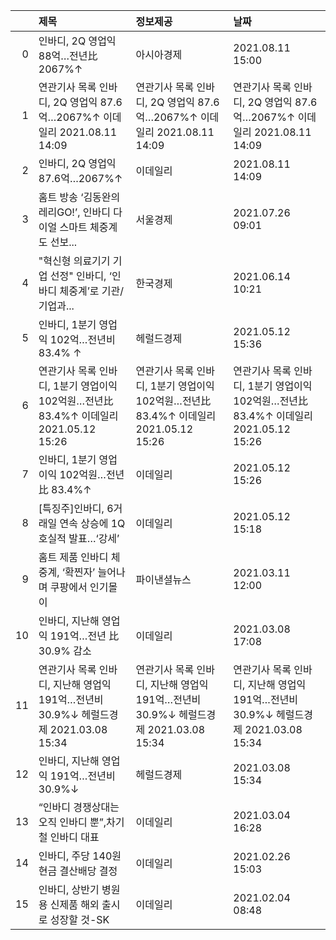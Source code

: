 |    | 제목                                                                                    | 정보제공                                                                                | 날짜                                                                                    |
|---:|:----------------------------------------------------------------------------------------|:----------------------------------------------------------------------------------------|:----------------------------------------------------------------------------------------|
|  0 | 인바디, 2Q 영업익 88억…전년比 2067%↑                                                    | 아시아경제                                                                              | 2021.08.11 15:00                                                                        |
|  1 | 연관기사 목록  인바디, 2Q 영업익 87.6억…2067%↑  이데일리  2021.08.11 14:09              | 연관기사 목록  인바디, 2Q 영업익 87.6억…2067%↑  이데일리  2021.08.11 14:09              | 연관기사 목록  인바디, 2Q 영업익 87.6억…2067%↑  이데일리  2021.08.11 14:09              |
|  2 | 인바디, 2Q 영업익 87.6억…2067%↑                                                         | 이데일리                                                                                | 2021.08.11 14:09                                                                        |
|  3 | 홈트 방송 ‘김동완의 레리GO!’, 인바디 다이얼 스마트 체중계도 선보...                     | 서울경제                                                                                | 2021.07.26 09:01                                                                        |
|  4 | "혁신형 의료기기 기업 선정" 인바디, ‘인바디 체중계’로 기관/기업과...                    | 한국경제                                                                                | 2021.06.14 10:21                                                                        |
|  5 | 인바디, 1분기 영업익 102억…전년비 83.4% ↑                                               | 헤럴드경제                                                                              | 2021.05.12 15:36                                                                        |
|  6 | 연관기사 목록  인바디, 1분기 영업이익 102억원…전년比 83.4%↑  이데일리  2021.05.12 15:26 | 연관기사 목록  인바디, 1분기 영업이익 102억원…전년比 83.4%↑  이데일리  2021.05.12 15:26 | 연관기사 목록  인바디, 1분기 영업이익 102억원…전년比 83.4%↑  이데일리  2021.05.12 15:26 |
|  7 | 인바디, 1분기 영업이익 102억원…전년比 83.4%↑                                            | 이데일리                                                                                | 2021.05.12 15:26                                                                        |
|  8 | [특징주]인바디, 6거래일 연속 상승에 1Q 호실적 발표…‘강세’                               | 이데일리                                                                                | 2021.05.12 15:18                                                                        |
|  9 | 홈트 제품 인바디 체중계, ‘확찐자’ 늘어나며 쿠팡에서 인기몰이                            | 파이낸셜뉴스                                                                            | 2021.03.11 12:00                                                                        |
| 10 | 인바디, 지난해 영업익 191억…전년 比 30.9% 감소                                          | 이데일리                                                                                | 2021.03.08 17:08                                                                        |
| 11 | 연관기사 목록  인바디, 지난해 영업익 191억…전년비 30.9%↓  헤럴드경제  2021.03.08 15:34  | 연관기사 목록  인바디, 지난해 영업익 191억…전년비 30.9%↓  헤럴드경제  2021.03.08 15:34  | 연관기사 목록  인바디, 지난해 영업익 191억…전년비 30.9%↓  헤럴드경제  2021.03.08 15:34  |
| 12 | 인바디, 지난해 영업익 191억…전년비 30.9%↓                                               | 헤럴드경제                                                                              | 2021.03.08 15:34                                                                        |
| 13 | “인바디 경쟁상대는 오직 인바디 뿐”,차기철 인바디 대표                                   | 이데일리                                                                                | 2021.03.04 16:28                                                                        |
| 14 | 인바디, 주당 140원 현금 결산배당 결정                                                   | 이데일리                                                                                | 2021.02.26 15:03                                                                        |
| 15 | 인바디, 상반기 병원용 신제품 해외 출시로 성장할 것-SK                                   | 이데일리                                                                                | 2021.02.04 08:48                                                                        |
